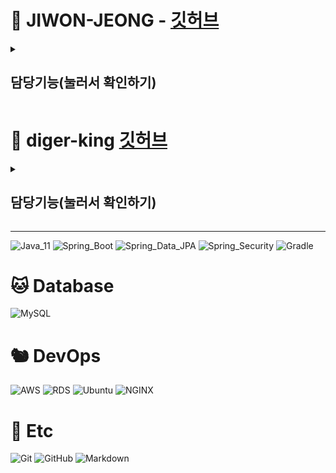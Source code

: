 # 🦁 JIWON-JEONG - [깃허브](https://github.com/JIWEON-JEONG)
<details>
  <summary> <h2> 담당기능(눌러서 확인하기) </summary>
  <div markdown="Jiwon-jeong">

  </div>
</details>


# 🐯 diger-king [깃허브](https://github.com/diger-king)

<details>
  <summary> <h2> 담당기능(눌러서 확인하기) </summary>
  <div markdown="diger">

# 담당 로직 (API 주소는 보안상 삭제)

## User API

- 아이디 중복확인
- 이메일 중복확인
- 회원가입
- 이메일 인증
- 아이디 찾기
- 비밀번호 찾기
- 비밀번호 재설정
- 로그인 (Mobile Environment)
- 로그인 (Web Environment)
- 로그아웃 (Web Environment)
- 토큰 재발급
- 휴면 계정 처리
- 회원탈퇴
- 내 정보
- 이용제한 내역 조회
- 블랙리스트 내역 조회
- 강의평가 신고하기
- 시험정보 신고하기


---

## Admin API

-  관리자 로그인
-  신고된 게시글 리스트 불러오기
-  신고된 게시글 자세히 보기(강의평가)
-  신고된 게시글 자세히 보기(시험정보)
-  강의평가 삭제 및 유저 정지 조치
-  시험정보 삭제 및 유저 정지 조치
-  강의평가 삭제 및 유저 블랙리스트 조치
-  시험정보 삭제 및 유저 블랙리스트 조치
-  신고된 시험정보 이상 없음 조치
-  신고된 강의평가 이상 없음 조치

  </div>
</details>

---


![Java_11](https://img.shields.io/badge/java11-red?style=flat-square&logo=java&logoColor=white)
![Spring_Boot](https://img.shields.io/badge/Spring_Boot-6DB33F.svg?style=flat-square&logo=spring&logoColor=white)
![Spring_Data_JPA](https://img.shields.io/badge/Spring_Data_JPA-6DB33F.svg?style=flat-square&logo=spring&logoColor=white)
![Spring_Security](https://img.shields.io/badge/Spring_Security-6DB33F.svg?style=flat-square&logo=spring&logoColor=white)
![Gradle](https://img.shields.io/badge/Gradle-02303A.svg?style=flat-square&logo=Gradle&logoColor=white) 

# 🐱 Database
![MySQL](https://img.shields.io/badge/MySQL-4479A1.svg?style=flat-square&logo=Mysql&logoColor=white)

# 🐿️ DevOps
![AWS](https://img.shields.io/badge/AWS-232F3E.svg?style=flat-square&logo=Amazon-AWS&logoColor=white)
![RDS](https://img.shields.io/badge/RDS-232F3E.svg?style=flat-square&logo=mysql&logoColor=#232F3E)
![Ubuntu](https://img.shields.io/badge/Ubuntu-FCC624.svg?style=flat-square&logo=Ubuntu&logoColor=#E95420)
![NGINX](https://img.shields.io/badge/NGINX-269539.svg?style=flat-square&logo=NGINX&logoColor=white)


# 🦉 Etc
![Git](https://img.shields.io/badge/Git-F05032.svg?style=flat-square&logo=Git&logoColor=white)
![GitHub](https://img.shields.io/badge/GitHub-181717.svg?style=flat-square&logo=GitHub&logoColor=white)
![Markdown](https://img.shields.io/badge/Markdown-000000?style=flat-square&logo=markdown&logoColor=white)
